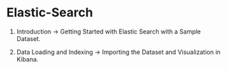 # Elastic-Search

1) Introduction -> Getting Started with Elastic Search with a Sample Dataset.

2) Data Loading and Indexing -> Importing the Dataset and Visualization in Kibana.
